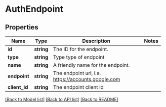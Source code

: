 # AuthEndpoint

## Properties
Name | Type | Description | Notes
------------ | ------------- | ------------- | -------------
**id** | **string** | The ID for the endpoint. | 
**type** | **string** | Type type of endpoint | 
**name** | **string** | A friendly name for the endpoint. | 
**endpoint** | **string** | The endpoint url, i.e. https://accounts.google.com | 
**client_id** | **string** | The endpoint client id | 

[[Back to Model list]](../README.md#documentation-for-models) [[Back to API list]](../README.md#documentation-for-api-endpoints) [[Back to README]](../README.md)



